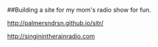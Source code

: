 ##Building a site for my mom's radio show for fun.

http://palmersndrsn.github.io/sitr/

http://singinintherainradio.com
